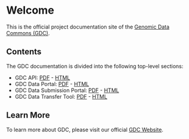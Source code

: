 # Welcome

This is the official project documentation site of the [Genomic Data Commons (GDC)](https://gdc.nci.nih/gov).

## Contents

The GDC documentation is divided into the following top-level sections:

* GDC API: [PDF](API/PDF/API_UG.pdf) - [HTML](API/Users_Guide/Getting_Started_with_the_GDC_API.md)
* GDC Data Portal: [PDF](Data_Portal/PDF/Data_portal_UG.pdf) - [HTML](Data_Portal/Users_Guide/Getting_Started.md)
* GDC Data Submission Portal: [PDF](Data_Submission_Portal/PDF/Data_Submission_Portal_UG.pdf) - [HTML](Data_Submission_Portal/Users_Guide/Getting_Started.md)
* GDC Data Transfer Tool: [PDF](Data_Transfer_Tool/PDF/Data_Transfer_Tool_UG.pdf) - [HTML](Data_Transfer_Tool/Users_Guide/Getting_Started_with_the_GDC_Data_Transfer_Tool.md)

## Learn More

To learn more about GDC, please visit our official [GDC Website](https://gdc.nci.nih/gov).

